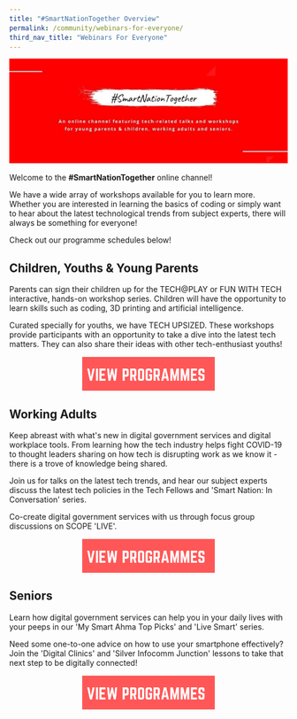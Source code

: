 ```yaml
---
title: "#SmartNationTogether Overview"
permalink: /community/webinars-for-everyone/
third_nav_title: "Webinars For Everyone"
---
```


![#SmartNationTogether - the online channel for all our tech related talks](/images/community/snt-page-header.jpg "SmartNationTogether")

Welcome to the **#SmartNationTogether** online channel! 

We have a wide array of workshops available for you to learn more. Whether you are interested in learning the basics of coding or simply want to hear about the latest technological trends from subject experts, there will always be something for everyone! 

Check out our programme schedules below!

## **Children, Youths & Young Parents**
Parents can sign their children up for the TECH@PLAY or FUN WITH TECH interactive, hands-on workshop series. Children will have the opportunity to learn skills such as coding, 3D printing and artificial intelligence.

Curated specially for youths, we have TECH UPSIZED. These workshops provide participants with an opportunity to take a dive into the latest tech matters. They can also share their ideas with other tech-enthusiast youths!

<div style="width:100%;display:flex;justify-content:center;"><div style="width:240px;height:62px;"><a href="https://www.smartnation.gov.sg/community/webinars-for-everyone/young-parents-children" target="_blank"><img alt="View Programmes" src="/images/community/View-Program-button.png"></a></div></div>
 
## **Working Adults**

Keep abreast with what's new in digital government services and digital workplace tools. From learning how the tech industry helps fight COVID-19 to thought leaders sharing on how tech is disrupting work as we know it - there is a trove of knowledge being shared.

Join us for talks on the latest tech trends, and hear our subject experts discuss the latest tech policies in the Tech Fellows and 'Smart Nation: In Conversation' series.

Co-create digital government services with us through focus group discussions on SCOPE 'LIVE'.

<div style="width:100%;display:flex;justify-content:center;"><div style="width:240px;height:62px;"><a href="https://www.smartnation.gov.sg/community/webinars-for-everyone/working-adults"><img alt="View Programmes" src="/images/community/View-Program-button.png" target="_blank"></a></div></div>

## **Seniors**
Learn how digital government services can help you in your daily lives with your peeps in our 'My Smart Ahma Top Picks' and 'Live Smart' series.

Need some one-to-one advice on how to use your smartphone effectively? Join the 'Digital Clinics' and 'Silver Infocomm Junction' lessons to take that next step to be digitally connected!

<div style="width:100%;display:flex;justify-content:center;"><div style="width:240px;height:62px;"><a href="https://www.smartnation.gov.sg/community/webinars-for-everyone/seniors"><img alt="View Programmes" src="/images/community/View-Program-button.png" target="_blank"></a></div></div>
